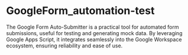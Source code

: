 # GoogleForm_automation-test
The Google Form Auto-Submitter is a practical tool for automated form submissions, useful for testing and generating mock data. By leveraging Google Apps Script, it integrates seamlessly into the Google Workspace ecosystem, ensuring reliability and ease of use.
